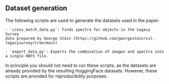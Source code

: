 


## Dataset generation

The following scripts are used to generate the datasets used in the paper:

    - `cross_match_data.py`: Finds spectra for objects in the Legacy Survey 
    data prepared by George Stein (https://github.com/georgestein/ssl-legacysurvey/tree/main)

    - `export_data.py`: Exports the combination of images and spectra into
    a single HDF5 file.

In principle you should not need to run these scripts, as the datasets are
already provided by the resulting HuggingFace datasets. However, these 
scripts are provided for reproducibility purposes.